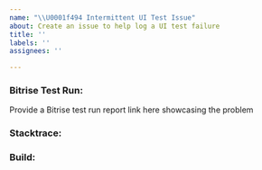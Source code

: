 ```yaml
---
name: "\\U0001f494 Intermittent UI Test Issue"
about: Create an issue to help log a UI test failure
title: ''
labels: ''
assignees: ''

---
```


### Bitrise Test Run:
Provide a Bitrise test run report link here showcasing the problem
### Stacktrace:
### Build:
